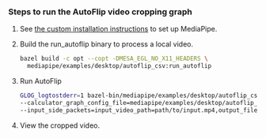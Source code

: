 ### Steps to run the AutoFlip video cropping graph

1. See [the custom installation instructions](https://github.com/thesofakillers/mediapipe/blob/master/mediapipe/docs/install_autoflip.md) to set up MediaPipe.

2. Build the run_autoflip binary to process a local video.

   ```bash
   bazel build -c opt --copt -DMESA_EGL_NO_X11_HEADERS \
     mediapipe/examples/desktop/autoflip_csv:run_autoflip
   ```

3. Run AutoFlip

   ```bash
   GLOG_logtostderr=1 bazel-bin/mediapipe/examples/desktop/autoflip_csv/run_autoflip \
   --calculator_graph_config_file=mediapipe/examples/desktop/autoflip_csv/autoflip_graph.pbtxt \
   --input_side_packets=input_video_path=path/to/input.mp4,output_file_path=path/to/output.csv,aspect_ratio=w:h
   ```

4. View the cropped video.
